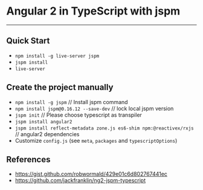 # Angular 2 in TypeScript with jspm
---


## Quick Start

- `npm install -g live-server jspm` 
- `jspm install`
- `live-server`


## Create the project manually

- `npm install -g jspm` // Install jspm command 
- `npm install jspm@0.16.12 --save-dev` // lock local jspm version
- `jspm init` // Please choose typescript as transpiler
- `jspm install angular2`
- `jspm install reflect-metadata zone.js es6-shim npm:@reactivex/rxjs` // angular2 dependencies
- Customize `config.js` (see `meta`, `packages` and `typescriptOptions`)


## References

- https://gist.github.com/robwormald/429e01c6d802767441ec
- https://github.com/jackfranklin/ng2-jspm-typescript
